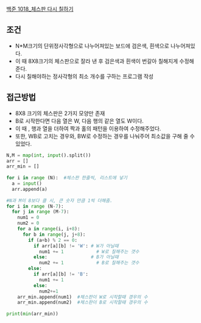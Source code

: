 [백준 1018_체스판 다시 칠하기](https://www.acmicpc.net/problem/1018)



##  조건
- N*M크기의 단위정사각형으로 나누어져있는 보드에 검은색, 흰색으로 나누어져있다.
- 이 때 8X8크기의 체스판으로 잘라 낸 후 검은색과 흰색이 번갈아 칠해지게 수정해준다.
- 다시 칠해야하는 정사각형의 최소 개수를 구하는 프로그램 작성

## 접근방법
- 8X8 크기의 체스판은 2가지 모양만 존재
- B로 시작한다면 다음 열은 W, 다음 행의 같은 열도 W이다.
- 이 때 , 행과 열을 더하여 짝과 홀의 패턴을 이용하여 수정해주었다.
- 또한, WB로 고치는 경우와, BW로 수정하는 경우를 나눠주어 최소값을 구해 줄 수 있었다.

```python
N,M = map(int, input().split())  
arr = []  
arr_min = []  
  
for i in range (N):  #체스판 한줄씩, 리스트에 넣기  
  a = input()  
  arr.append(a)  
  
#N과 M이 8보다 클 시, 큰 숫자 만큼 1씩 더해줌.  
for i in range (N-7):   
  for j in range (M-7):  
    num1 = 0  
    num2 = 0  
    for a in range(i, i+8):  
      for b in range(j, j+8):  
        if (a+b) % 2 == 0:  
          if arr[a][b] != 'W': # W가 아닐때  
            num1 += 1            # W로 칠해주는 갯수  
          else:                # B가 아닐때  
            num2 += 1            # B로 칠해주는 갯수  
        else:  
          if arr[a][b] != 'B':  
            num1 += 1  
          else:  
            num2+=1   
    arr_min.append(num1)  #체스판이 W로 시작할때 경우의 수  
    arr_min.append(num2)  #체스판이 B로 시작할때 경우의 수  
  
print(min(arr_min))
```